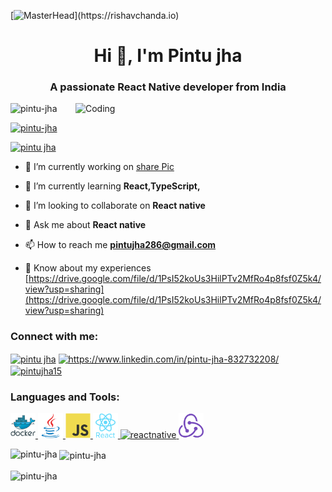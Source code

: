 [![MasterHead](https://1.bp.blogspot.com/-7A4WynwLsM...)](https://rishavchanda.io)
<h1 align="center">Hi 👋, I'm Pintu jha</h1>
<h3 align="center">A passionate React Native developer from India</h3>
<img align="right" alt="Coding" width="400" src="https://encrypted-tbn0.gstatic.com/images?q=tbn:ANd9GcT_OIUet1dRnEI3NPUYZXhOqmhh7d4_jM2J5Q&s"/>

<p align="left"> <img src="https://komarev.com/ghpvc/?username=pintu-jha&label=Profile%20views&color=0e75b6&style=flat" alt="pintu-jha" /> </p>

<p align="left"> <a href="https://github.com/ryo-ma/github-profile-trophy"><img src="https://github-profile-trophy.vercel.app/?username=pintu-jha" alt="pintu-jha" /></a> </p>

<p align="left"> <a href="https://twitter.com/pintu jha" target="blank"><img src="https://img.shields.io/twitter/follow/pintu jha?logo=twitter&style=for-the-badge" alt="pintu jha" /></a> </p>

- 🔭 I’m currently working on [share Pic](https://github.com/Pintu-Jha/SharePic)

- 🌱 I’m currently learning **React,TypeScript,**

- 👯 I’m looking to collaborate on **React native**

- 💬 Ask me about **React native**

- 📫 How to reach me **pintujha286@gmail.com**

- 📄 Know about my experiences [https://drive.google.com/file/d/1PsI52koUs3HilPTv2MfRo4p8fsf0Z5k4/view?usp=sharing](https://drive.google.com/file/d/1PsI52koUs3HilPTv2MfRo4p8fsf0Z5k4/view?usp=sharing)

<h3 align="left">Connect with me:</h3>
<p align="left">
<a href="https://twitter.com/pintu jha" target="blank"><img align="center" src="https://raw.githubusercontent.com/rahuldkjain/github-profile-readme-generator/master/src/images/icons/Social/twitter.svg" alt="pintu jha" height="30" width="40" /></a>
<a href="https://linkedin.com/in/https://www.linkedin.com/in/pintu-jha-832732208/" target="blank"><img align="center" src="https://raw.githubusercontent.com/rahuldkjain/github-profile-readme-generator/master/src/images/icons/Social/linked-in-alt.svg" alt="https://www.linkedin.com/in/pintu-jha-832732208/" height="30" width="40" /></a>
<a href="https://instagram.com/pintujha15" target="blank"><img align="center" src="https://raw.githubusercontent.com/rahuldkjain/github-profile-readme-generator/master/src/images/icons/Social/instagram.svg" alt="pintujha15" height="30" width="40" /></a>
</p>

<h3 align="left">Languages and Tools:</h3>
<p align="left"> <a href="https://www.docker.com/" target="_blank" rel="noreferrer"> <img src="https://raw.githubusercontent.com/devicons/devicon/master/icons/docker/docker-original-wordmark.svg" alt="docker" width="40" height="40"/> </a> <a href="https://www.java.com" target="_blank" rel="noreferrer"> <img src="https://raw.githubusercontent.com/devicons/devicon/master/icons/java/java-original.svg" alt="java" width="40" height="40"/> </a> <a href="https://developer.mozilla.org/en-US/docs/Web/JavaScript" target="_blank" rel="noreferrer"> <img src="https://raw.githubusercontent.com/devicons/devicon/master/icons/javascript/javascript-original.svg" alt="javascript" width="40" height="40"/> </a> <a href="https://reactjs.org/" target="_blank" rel="noreferrer"> <img src="https://raw.githubusercontent.com/devicons/devicon/master/icons/react/react-original-wordmark.svg" alt="react" width="40" height="40"/> </a> <a href="https://reactnative.dev/" target="_blank" rel="noreferrer"> <img src="https://reactnative.dev/img/header_logo.svg" alt="reactnative" width="40" height="40"/> </a> <a href="https://redux.js.org" target="_blank" rel="noreferrer"> <img src="https://raw.githubusercontent.com/devicons/devicon/master/icons/redux/redux-original.svg" alt="redux" width="40" height="40"/> </a> </p>

<p><img align="left" src="https://github-readme-stats.vercel.app/api/top-langs?username=pintu-jha&show_icons=true&locale=en&layout=compact" alt="pintu-jha" /></p>

<p>&nbsp;<img align="center" src="https://github-readme-stats.vercel.app/api?username=pintu-jha&show_icons=true&locale=en" alt="pintu-jha" /></p>

<p><img align="center" src="https://github-readme-streak-stats.herokuapp.com/?user=pintu-jha&" alt="pintu-jha" /></p>
